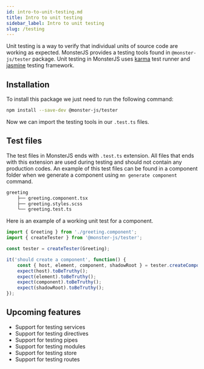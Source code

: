 ```yaml
---
id: intro-to-unit-testing.md
title: Intro to unit testing
sidebar_label: Intro to unit testing
slug: /testing
---
```


Unit testing is a way to verify that individual units of source code are working as expected.
MonsterJS provides a testing tools found in `@monster-js/tester` package.
Unit testing in MonsterJS uses [karma](https://karma-runner.github.io/latest/index.html) test runner and [jasmine](https://jasmine.github.io/) testing framework.

## Installation

To install this package we just need to run the following command:

```bash
npm install --save-dev @monster-js/tester
```

Now we can import the testing tools in our `.test.ts` files.

## Test files

The test files in MonsterJS ends with `.test.ts` extension.
All files that ends with this extension are used during testing and should not contain any production codes.
An example of this test files can be found in a component folder when we generate a component using `mn generate component` command.

```bash
greeting
    ├── greeting.component.tsx
    ├── greeting.styles.scss
    └── greeting.test.ts
```

Here is an example of a working unit test for a component.

```typescript
import { Greeting } from './greeting.component';
import { createTester } from '@monster-js/tester';

const tester = createTester(Greeting);

it('should create a component', function() {
    const { host, element, component, shadowRoot } = tester.createComponent();
    expect(host).toBeTruthy();
    expect(element).toBeTruthy();
    expect(component).toBeTruthy();
    expect(shadowRoot).toBeTruthy();
});
```

## Upcoming features

* Support for testing services
* Support for testing directives
* Support for testing pipes
* Support for testing modules
* Support for testing store
* Support for testing routes